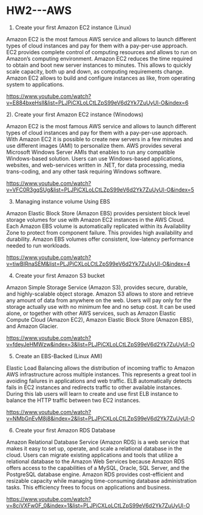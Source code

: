 # HW2---AWS
1. Create your first Amazon EC2 instance (Linux)

Amazon EC2 is the most famous AWS service and allows to launch different types of cloud instances and pay for them with a pay-per-use approach. EC2 provides complete control of computing resources and allows to run on Amazon’s computing environment. Amazon EC2 reduces the time required to obtain and boot new server instances to minutes. This allows to quickly scale capacity, both up and down, as computing requirements change. Amazon EC2 allows to build and configure instances as like, from operating system to applications.

https://www.youtube.com/watch?v=E884bxeHslI&list=PLJPiCXLoLCtLZpS99eV6d2Yk7ZuUyUl-O&index=6

2). Create your first Amazon EC2 instance (Winodows)

Amazon EC2 is the most famous AWS service and allows to launch different types of cloud instances and pay for them with a pay-per-use approach. With Amazon EC2 it is possible to create new servers in a few minutes and use different images (AMI) to personalize them. AWS provides several Microsoft Windows Server AMIs that enables to run any compatible Windows-based solution. Users can use Windows-based applications, websites, and web-services written in .NET, for data processing, media trans-coding, and any other task requiring Windows software.

https://www.youtube.com/watch?v=VFC0R3gqSUg&list=PLJPiCXLoLCtLZpS99eV6d2Yk7ZuUyUl-O&index=5

3. Managing instance volume Using EBS

Amazon Elastic Block Store (Amazon EBS) provides persistent block level storage volumes for use with Amazon EC2 instances in the AWS Cloud. Each Amazon EBS volume is automatically replicated within its Availability Zone to protect from component failure. This provides high availability and durability. Amazon EBS volumes offer consistent, low-latency performance needed to run workloads.

https://www.youtube.com/watch?v=tiwBIRnaSEM&list=PLJPiCXLoLCtLZpS99eV6d2Yk7ZuUyUl-O&index=4

4. Create your first Amazon S3 bucket

Amazon Simple Storage Service (Amazon S3), provides secure, durable, and highly-scalable object storage. Amazon S3 allows to store and retrieve any amount of data from anywhere on the web. Users will pay only for the storage actually use with no minimum fee and no setup cost. It can be used alone, or together with other AWS services, such as Amazon Elastic Compute Cloud (Amazon EC2), Amazon Elastic Block Store (Amazon EBS), and Amazon Glacier.

https://www.youtube.com/watch?v=fdeyJeHMWzw&index=3&list=PLJPiCXLoLCtLZpS99eV6d2Yk7ZuUyUl-O

5. Create an EBS-Backed (Linux AMI)

Elastic Load Balancing allows the distribution of incoming traffic to Amazon AWS infrastructure across multiple instances. This represents a great tool in avoiding failures in applications and web traffic. ELB automatically detects fails in EC2 instances and redirects traffic to other available instances. During this lab users will learn to create and use first ELB instance to balance the HTTP traffic between two EC2 instances.

https://www.youtube.com/watch?v=NMbGnEvM8j8&index=2&list=PLJPiCXLoLCtLZpS99eV6d2Yk7ZuUyUl-O

6. Create your first Amazon RDS Database

Amazon Relational Database Service (Amazon RDS) is a web service that makes it easy to set up, operate, and scale a relational database in the cloud. Users can migrate existing applications and tools that utilize a relational database to the Amazon Web Services because Amazon RDS offers access to the capabilities of a MySQL, Oracle, SQL Server, and the PostgreSQL database engine. Amazon RDS provides cost-efficient and resizable capacity while managing time-consuming database administration tasks. This efficiency frees to focus on applications and business.

https://www.youtube.com/watch?v=8ciVXFw0F_0&index=1&list=PLJPiCXLoLCtLZpS99eV6d2Yk7ZuUyUl-O
